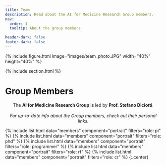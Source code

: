 ```yaml
---
title: Team
description: Read about the AI for Medicine Research Group members.
nav:
  order: 1
  tooltip: About the group members

header-dark: false
footer-dark: false
---
```


<!-- section dark -->
<!-- section background images/banner.jpg -->

{% include figure.html image="images/team_photo.JPG" width="40%" height="40%" %}

{% include section.html %}
# <i class="fas fa-users"></i>Group Members

<center>The <b>AI for Medicine Research Group</b> is led by <b>Prof. Stefano Diciotti</b>.<br><br>
<i>For up-to-date info about the Group members, check out their personal links.</i></center>



{%
  include list.html
  data="members"
  component="portrait"
  filters="role: pi"
%}
{%
  include list.html
  data="members"
  component="portrait"
  filters="role: phd"
%}
{%
  include list.html
  data="members"
  component="portrait"
  filters="role: programmer"
%}
{%
  include list.html
  data="members"
  component="portrait"
  filters="role: rf"
%}
{%
  include list.html
  data="members"
  component="portrait"
  filters="role: cr"
%}
{:.center}

